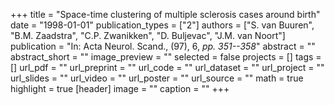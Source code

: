 +++
title = "Space-time clustering of multiple sclerosis cases around birth"
date = "1998-01-01"
publication_types = ["2"]
authors = ["S. van Buuren", "B.M. Zaadstra", "C.P. Zwanikken", "D. Buljevac", "J.M. van Noort"]
publication = "In: Acta Neurol. Scand., (97), 6, _pp. 351--358_"
abstract = ""
abstract_short = ""
image_preview = ""
selected = false
projects = []
tags = []
url_pdf = ""
url_preprint = ""
url_code = ""
url_dataset = ""
url_project = ""
url_slides = ""
url_video = ""
url_poster = ""
url_source = ""
math = true
highlight = true
[header]
image = ""
caption = ""
+++
